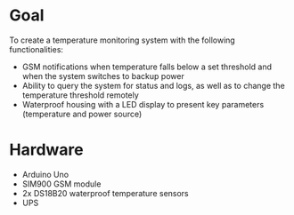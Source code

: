 # Goal
To create a temperature monitoring system with the following functionalities:
* GSM notifications when temperature falls below a set threshold and when the system switches to backup power
* Ability to query the system for status and logs, as well as to change the temperature threshold remotely
* Waterproof housing with a LED display to present key parameters (temperature and power source)

# Hardware
* Arduino Uno
* SIM900 GSM module
* 2x DS18B20 waterproof temperature sensors
* UPS
